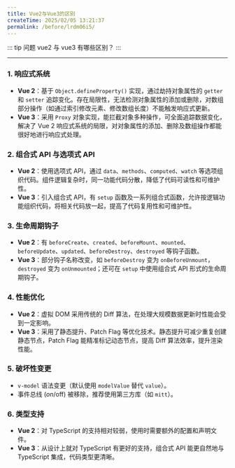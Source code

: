 ```yaml
---
title: Vue2与Vue3的区别
createTime: 2025/02/05 13:21:37
permalink: /before/lrdm06i5/
---
```


::: tip 问题
vue2 与 vue3 有哪些区别？
:::

---

### 1. 响应式系统

- **Vue 2**：基于 `Object.defineProperty()` 实现，通过劫持对象属性的 `getter` 和 `setter` 追踪变化。存在局限性，无法检测对象属性的添加或删除，对数组部分操作（如通过索引修改元素、修改数组长度）不能触发响应式更新。
- **Vue 3**：采用 `Proxy` 对象实现，能拦截对象多种操作，可全面追踪数据变化，解决了 Vue 2 响应式系统的局限，对对象属性的添加、删除及数组操作都能很好地进行响应式处理。

### 2. 组合式 API 与选项式 API

- **Vue 2**：使用选项式 API，通过 `data`、`methods`、`computed`、`watch` 等选项组织代码。组件逻辑复杂时，同一功能代码分散，降低了代码可读性和可维护性。
- **Vue 3**：引入组合式 API，有 `setup` 函数及一系列组合式函数，允许按逻辑功能组织代码，将相关代码放一起，提高了代码复用性和可维护性。

### 3. 生命周期钩子

- **Vue 2**：有 `beforeCreate`、`created`、`beforeMount`、`mounted`、`beforeUpdate`、`updated`、`beforeDestroy`、`destroyed` 等钩子函数。
- **Vue 3**：部分钩子名称改变，如 `beforeDestroy` 变为 `onBeforeUnmount`，`destroyed` 变为 `onUnmounted`；还可在 `setup` 中使用组合式 API 形式的生命周期钩子。

### 4. 性能优化

- **Vue 2**：虚拟 DOM 采用传统的 Diff 算法，在处理大规模数据更新时性能会受到一定影响。
- **Vue 3**：采用了静态提升、Patch Flag 等优化技术。静态提升可减少重复创建静态节点，Patch Flag 能精准标记动态节点，提高 Diff 算法效率，提升渲染性能。

### 5. 破坏性变更

- `v-model` 语法变更（默认使用 `modelValue` 替代 `value`）。
- 事件总线 ($on/$off) 被移除，推荐使用第三方库（如 `mitt`）。

### 6. 类型支持

- **Vue 2**：对 TypeScript 的支持相对较弱，使用时需要额外的配置和声明文件。
- **Vue 3**：从设计上就对 TypeScript 有更好的支持，组合式 API 能更自然地与 TypeScript 集成，代码类型更清晰。
